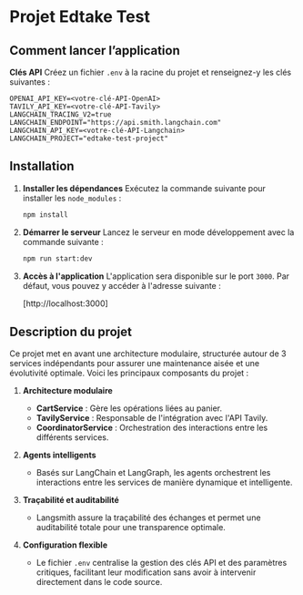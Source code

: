 # Projet Edtake Test

## Comment lancer l’application

**Clés API**
   Créez un fichier `.env` à la racine du projet et renseignez-y les clés suivantes :

   ```env
   OPENAI_API_KEY=<votre-clé-API-OpenAI>
   TAVILY_API_KEY=<votre-clé-API-Tavily>
   LANGCHAIN_TRACING_V2=true
   LANGCHAIN_ENDPOINT="https://api.smith.langchain.com"
   LANGCHAIN_API_KEY=<votre-clé-API-Langchain>
   LANGCHAIN_PROJECT="edtake-test-project"
   ```

## Installation

1. **Installer les dépendances**
   Exécutez la commande suivante pour installer les `node_modules` :

   ```bash
   npm install
   ```

2. **Démarrer le serveur**
   Lancez le serveur en mode développement avec la commande suivante :

   ```bash
   npm run start:dev
   ```

3. **Accès à l'application**
   L'application sera disponible sur le port `3000`. Par défaut, vous pouvez y accéder à l'adresse suivante :

   [http://localhost:3000]

## Description du projet

Ce projet met en avant une architecture modulaire, structurée autour de 3 services indépendants pour assurer une maintenance aisée et une évolutivité optimale. Voici les principaux composants du projet :

1. **Architecture modulaire**
   - **CartService** : Gère les opérations liées au panier.
   - **TavilyService** : Responsable de l'intégration avec l'API Tavily.
   - **CoordinatorService** : Orchestration des interactions entre les différents services.

2. **Agents intelligents**
   - Basés sur LangChain et LangGraph, les agents orchestrent les interactions entre les services de manière dynamique et intelligente.

3. **Traçabilité et auditabilité**
   - Langsmith assure la traçabilité des échanges et permet une auditabilité totale pour une transparence optimale.

4. **Configuration flexible**
   - Le fichier `.env` centralise la gestion des clés API et des paramètres critiques, facilitant leur modification sans avoir à intervenir directement dans le code source.